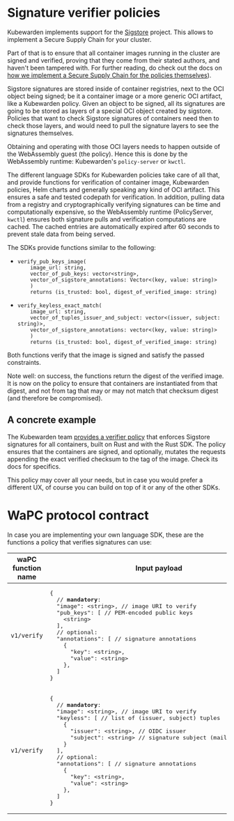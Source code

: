 # Signature verifier policies

Kubewarden implements support for the [Sigstore](https://www.sigstore.dev/)
project. This allows to implement a Secure Supply Chain for your cluster.

Part of that is to ensure that all container images running in the cluster are
signed and verified, proving that they come from their stated authors, and
haven't been tampered with. For further reading, do check out the docs on
[how we implement a Secure Supply Chain for the policies themselves](../../distributing-policies/secure-supply-chain.md)).

Sigstore signatures are stored inside of container registries, next to the OCI
object being signed; be it a container image or a more generic OCI artifact,
like a Kubewarden policy.  Given an object to be signed, all its signatures are
going to be stored as layers of a special OCI object created by sigstore.
Policies that want to check Sigstore signatures of containers need then to check
those layers, and would need to pull the signature layers to see the
signatures themselves.

Obtaining and operating with those OCI layers needs to happen outside of the
WebAssembly guest (the policy). Hence this is done by the WebAssembly runtime:
Kubewarden's `policy-server` or `kwctl`.

The different language SDKs for Kubewarden policies take care of all that, and
provide functions for verification of container image, Kubewarden policies, Helm
charts and generally speaking any kind of OCI artifact. This ensures a safe and
tested codepath for verification. In addition, pulling data from a registry and
cryptographically verifying signatures can be time and computationally
expensive, so the WebAssembly runtime (PolicyServer, `kwctl`) ensures both
signature pulls and verification computations are cached. The cached entries
are automatically expired after 60 seconds to prevent stale data from being
served.

The SDKs provide functions similar to the following:
- ```
  verify_pub_keys_image(
      image_url: string,
      vector_of_pub_keys: vector<string>,
      vector_of_sigstore_annotations: Vector<(key, value: string)>
      )
      returns (is_trusted: bool, digest_of_verified_image: string)
  ```
- ```
  verify_keyless_exact_match(
      image_url: string,
      vector_of_tuples_issuer_and_subject: vector<(issuer, subject: string)>,
      vector_of_sigstore_annotations: vector<(key, value: string)>
      )
      returns (is_trusted: bool, digest_of_verified_image: string)
  ```

Both functions verify that the image is signed and satisfy the passed
constraints.

Note well: on success, the functions return the digest of the verified image. It
is now on the policy to ensure that containers are instantiated from that
digest, and not from tag that may or may not match that checksum digest (and
therefore be compromised).


## A concrete example

The Kubewarden team [provides a verifier policy](https://github.com/kubewarden/verify-image-signatures)
that enforces Sigstore signatures for all containers, built on Rust and with the
Rust SDK. The policy ensures that the containers are signed, and optionally,
mutates the requests appending the exact verified checksum to the tag of the
image. Check its docs for specifics.

This policy may cover all your needs, but in case you would prefer a different
UX, of course you can build on top of it or any of the other SDKs.


# WaPC protocol contract

In case you are implementing your own language SDK, these are the functions a
policy that verifies signatures can use:

<table>
  <thead>
    <tr>
      <th>waPC function name</th>
      <th>Input payload</th>
      <th>Output payload</th>
    </tr>
  </thead>
  <tbody>
    <tr>
      <td><code>v1/verify</code></td>
      <td>
<pre>
{
  // <strong>mandatory</strong>:
  "image": &lt;string&gt;, // image URI to verify
  "pub_keys": [ // PEM-encoded public keys
    &lt;string&gt;
  ],
  // optional:
  "annotations": [ // signature annotations
    {
      "key": &lt;string&gt;,
      "value": &lt;string&gt;
    },
  ]
}
</pre>
      </td>
      <td>
<pre>
{
  "is_trusted": &lt;boolean&gt;, // true if image verified
  "digest": &lt;string&gt;       // digest of verified image
}
</pre>
      </td>
    </tr>
    <tr>
      <td><code>v1/verify</code></td>
      <td>
<pre>
{
  // <strong>mandatory</strong>:
  "image": &lt;string&gt;, // image URI to verify
  "keyless": [ // list of (issuer, subject) tuples
    {
      "issuer": &lt;string&gt;, // OIDC issuer
      "subject": &lt;string&gt; // signature subject (mail, CI URL...)
    }
  ],
  // optional:
  "annotations": [ // signature annotations
    {
      "key": &lt;string&gt;,
      "value": &lt;string&gt;
    },
  ]
}
</pre>
      </td>
      <td>
<pre>
{
  "is_trusted": &lt;boolean&gt;, // true if image verified
  "digest": &lt;string&gt;       // digest of verified image
}
</pre>
      </td>
    </tr>
  </tbody>
</table>
